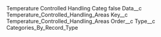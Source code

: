 <?xml version="1.0" encoding="UTF-8"?>
<CustomMetadata xmlns="http://soap.sforce.com/2006/04/metadata" xmlns:xsi="http://www.w3.org/2001/XMLSchema-instance" xmlns:xsd="http://www.w3.org/2001/XMLSchema">
    <label>Temperature Controlled Handling Categ</label>
    <protected>false</protected>
    <values>
        <field>Data__c</field>
        <value xsi:type="xsd:string">Temperature_Controlled_Handling_Areas</value>
    </values>
    <values>
        <field>Key__c</field>
        <value xsi:type="xsd:string">Temperature_Controlled_Handling_Areas</value>
    </values>
    <values>
        <field>Order__c</field>
        <value xsi:nil="true"/>
    </values>
    <values>
        <field>Type__c</field>
        <value xsi:type="xsd:string">Categories_By_Record_Type</value>
    </values>
</CustomMetadata>
